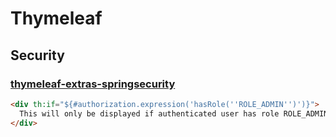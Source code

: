 # Thymeleaf

## Security
### [thymeleaf-extras-springsecurity](https://github.com/thymeleaf/thymeleaf-extras-springsecurity)
```html
<div th:if="${#authorization.expression('hasRole(''ROLE_ADMIN'')')}">
  This will only be displayed if authenticated user has role ROLE_ADMIN.
</div>
```